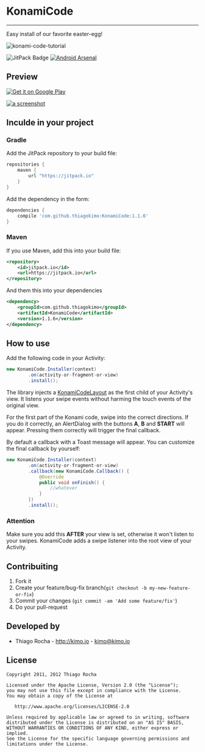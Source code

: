 # KonamiCode
---
Easy install of our favorite easter-egg!

![konami-code-tutorial](http://choconatos.com/home/wp-content/uploads/2013/11/Konami-Code.jpg)

![JitPack Badge](https://img.shields.io/github/release/thiagokimo/KonamiCode.svg?label=JitPack)
[![Android Arsenal](https://img.shields.io/badge/Android%20Arsenal-KonamiCode-green.svg?style=flat)](https://android-arsenal.com/details/1/2202)

## Preview
[![Get it on Google Play](http://www.android.com/images/brand/get_it_on_play_logo_small.png)](https://play.google.com/store/apps/details?id=io.kimo.konami)

[![a screenshot](https://raw.githubusercontent.com/thiagokimo/KonamiCode/master/assets/konami-code-screenshot.png)](https://youtu.be/vIRdoI-V-Pk)


## Inculde in your project
### Gradle

Add the JitPack repository to your build file:

``` groovy
repositories {
    maven {
	    url "https://jitpack.io"
	}
}
```

Add the dependency in the form:

```groovy
dependencies {
    compile 'com.github.thiagokimo:KonamiCode:1.1.6'
}
```

### Maven

If you use Maven, add this into your build file:

``` xml
<repository>
    <id>jitpack.io</id>
	<url>https://jitpack.io</url>
</repository>
```

And them this into your dependencies
``` xml
<dependency>
    <groupId>com.github.thiagokimo</groupId>
    <artifactId>KonamiCode</artifactId>
	<version>1.1.6</version>
</dependency>
```
## How to use

Add the following code in your Activity:

``` java
new KonamiCode.Installer(context)
        .on(activity-or-fragment-or-view)
        .install();
```

The library injects a [KonamiCodeLayout](https://github.com/thiagokimo/KonamiCode/blob/master/library/src/main/java/io/kimo/konamicode/KonamiCodeLayout.java) as the first child of your Activity's view. It listens your swipe events without harming
 the touch events of the original view.

For the first part of the Konami code, swipe into the correct directions. If you do it correctly,
an AlertDialog with the buttons **A**, **B** and **START** will appear. Pressing them correctly will
trigger the final callback.

By default a callback with a Toast message will appear. You can customize the final callback by yourself:

``` java
new KonamiCode.Installer(context)
        .on(activity-or-fragment-or-view)
        .callback(new KonamiCode.Callback() {
            @Override
            public void onFinish() {
                //whatever
            }
        })
        .install();
```

### Attention
Make sure you add this **AFTER** your view is set, otherwise it won't listen to your swipes. KonamiCode adds a swipe listener into the root view of your Activity.

## Contribuiting

1. Fork it
2. Create your feature/bug-fix branch(`git checkout -b my-new-feature-or-fix`)
3. Commit your changes (`git commit -am 'Add some feature/fix'`)
4. Do your pull-request

## Developed by

* Thiago Rocha - http://kimo.io - <kimo@kimo.io>

## License

    Copyright 2011, 2012 Thiago Rocha

    Licensed under the Apache License, Version 2.0 (the "License");
    you may not use this file except in compliance with the License.
    You may obtain a copy of the License at

       http://www.apache.org/licenses/LICENSE-2.0

    Unless required by applicable law or agreed to in writing, software
    distributed under the License is distributed on an "AS IS" BASIS,
    WITHOUT WARRANTIES OR CONDITIONS OF ANY KIND, either express or implied.
    See the License for the specific language governing permissions and
    limitations under the License.
